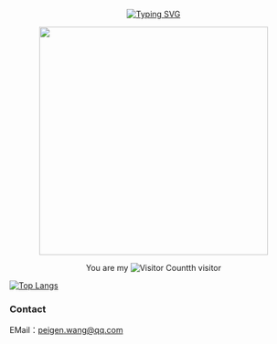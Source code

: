 <div align="center">

  <!-- 打字效果 -->
  <a href="https://github.com/peigen-wang"><img src="https://readme-typing-svg.demolab.com?font=Fira+Code&pause=1000&random=false&width=330&lines=console.log(%22Hello+World!%22);I'm+Peigen%2C+Have+a+nice+day!" alt="Typing SVG" /></a>

  <!-- 敲代码图片 -->
  <a href="https://sm.ms/image/n2wPkGMSgY7eKE3" target="_blank"><img src="https://s2.loli.net/2024/05/16/n2wPkGMSgY7eKE3.png" width="400" ></a>

You are my ![Visitor Count](https://profile-counter.glitch.me/peigen-wang/count.svg)th visitor
</div>


 [![Top Langs](https://github-readme-stats.vercel.app/api/top-langs/?username=peigen-wang)](https://github.com/peigen-wang/github-readme-stats)
 
### Contact
EMail：peigen.wang@qq.com
